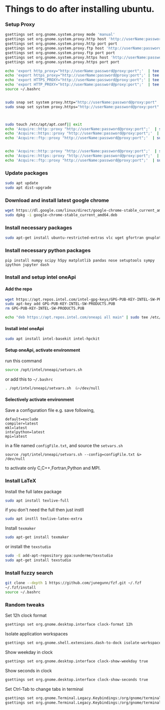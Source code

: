 # Things to do after installing ubuntu.



### Setup Proxy 
```bash
gsettings set org.gnome.system.proxy mode 'manual'
gsettings set org.gnome.system.proxy.http host 'http://userName:password@proxy'
gsettings set org.gnome.system.proxy.http port port
gsettings set org.gnome.system.proxy.ftp host 'http://userName:password@proxy'
gsettings set org.gnome.system.proxy.ftp port port
gsettings set org.gnome.system.proxy.https host 'http://userName:password@proxy'
gsettings set org.gnome.system.proxy.https port port

echo 'export http_proxy="http://userName:password@proxy:port";'  | tee -a ~/.bashrc
echo 'export https_proxy="http://userName:password@proxy:port";' | tee -a ~/.bashrc
echo 'export HTTPS_PROXY="http://userName:password@proxy:port";' | tee -a ~/.bashrc
echo 'export HTTP_PROXY="http://userName:password@proxy:port";'  | tee -a ~/.bashrc
source ~/.bashrc


sudo snap set system proxy.http="http://userName:password@proxy:port"
sudo snap set system proxy.https="http://userName:password@proxy:port"



sudo touch /etc/apt/apt.conf|| exit
echo 'Acquire::http::proxy "http://userName:password@proxy:port";'  | sudo tee -a /etc/apt/apt.conf
echo 'Acquire::https::proxy "http://userName:password@proxy:port";'  | sudo tee -a /etc/apt/apt.conf
echo 'Acquire::ftp::proxy "http://userName:password@proxy:port";'  | sudo tee -a /etc/apt/apt.conf


echo 'Acquire::http::proxy "http://userName:password@proxy:port";'  | sudo tee -a /etc/environment
echo 'Acquire::https::proxy "http://userName:password@proxy:port";'  | sudo tee -a /etc/environment
echo 'Acquire::ftp::proxy "http://userName:password@proxy:port";'  | sudo tee -a /etc/environment
```


### Update packages
```bash
sudo apt update
sudo apt dist-upgrade
```


### Download and install latest google chrome
```bash
wget https://dl.google.com/linux/direct/google-chrome-stable_current_amd64.deb
sudo dpkg -i google-chrome-stable_current_amd64.deb
```





### Install necessary packages
```bash
sudo apt-get install ubuntu-restricted-extras vlc uget gfortran gnuplot python3-pip vim python-dev htop git gnome-tweak-tool openssh-server okular libatlas-base-dev liblapack-dev libblas-dev net-tools sqlite3 openmpi-bin curl
```



### Install necessary python packages
```
pip install numpy scipy h5py matplotlib pandas nose setuptools sympy ipython jupyter dash
```



### Install and setup intel oneApi
#### Add the repo
```bash
wget https://apt.repos.intel.com/intel-gpg-keys/GPG-PUB-KEY-INTEL-SW-PRODUCTS.PUB
sudo apt-key add GPG-PUB-KEY-INTEL-SW-PRODUCTS.PUB
rm GPG-PUB-KEY-INTEL-SW-PRODUCTS.PUB

echo "deb https://apt.repos.intel.com/oneapi all main" | sudo tee /etc/apt/sources.list.d/oneAPI.list
```
#### Install intel oneApi
```bash 
sudo apt install intel-basekit intel-hpckit 
```
#### Setup oneApi, activate environment
run this command
```bash
source /opt/intel/oneapi/setvars.sh
```
or add this to `~/.bashrc`
```bash
. /opt/intel/oneapi/setvars.sh  &>/dev/null
```
#### Selectively activate environment
Save a configuration file e.g. save following,
```
default=exclude
compiler=latest
mkl=latest
intelpython=latest
mpi=latest
```
in a file named `configFile.txt`, and source the `setvars.sh`
```
source /opt/intel/oneapi/setvars.sh --config=configFile.txt &> /dev/null
```
to activate only C,C++,Fortran,Python and MPI.



### Install LaTeX
Install the full latex package
```bash
sudo apt install texlive-full
```
if you don't need the full then just instll 
```bash
sudo apt instll texlive-latex-extra
```
Install `texmaker`
```bash
sudo apt-get install texmaker
```
or install the `texstudio`
```bash
sudo -E add-apt-repository ppa:sunderme/texstudio
sudo apt-get install texstudio
```




### Install fuzzy search
```bash
git clone --depth 1 https://github.com/junegunn/fzf.git ~/.fzf
~/.fzf/install
source ~/.bashrc
```


### Random tweaks
Set 12h clock format
```bash
gsettings set org.gnome.desktop.interface clock-format 12h
```
Isolate application workspaces
```bash
gsettings set org.gnome.shell.extensions.dash-to-dock isolate-workspaces true
```
Show weekday in clock
```bash
gsettings set org.gnome.desktop.interface clock-show-weekday true
```
Show seconds in clock
```bash
gsettings set org.gnome.desktop.interface clock-show-seconds true
```
Set Ctrl-Tab to change tabs in terminal
```bash
gsettings set org.gnome.Terminal.Legacy.Keybindings:/org/gnome/terminal/legacy/keybindings/ next-tab '<Primary>Tab'
gsettings set org.gnome.Terminal.Legacy.Keybindings:/org/gnome/terminal/legacy/keybindings/ prev-tab '<Primary><Shift>Tab'
```